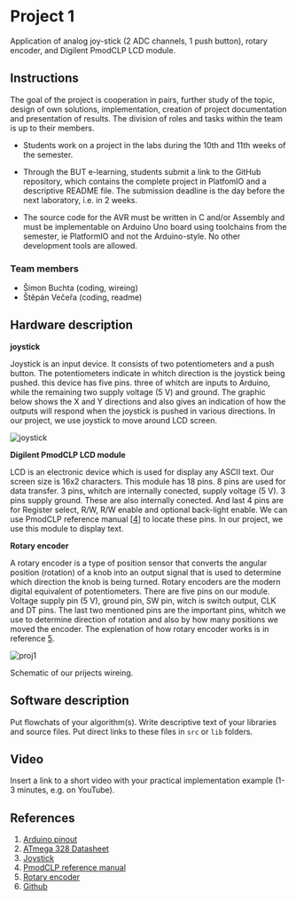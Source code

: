 # Project 1

Application of analog joy-stick (2 ADC channels, 1 push button), rotary encoder, and Digilent PmodCLP LCD module.

## Instructions

The goal of the project is cooperation in pairs, further study of the topic, design of own solutions, implementation, creation of project documentation and presentation of results. The division of roles and tasks within the team is up to their members.

* Students work on a project in the labs during the 10th and 11th weeks of the semester.

* Through the BUT e-learning, students submit a link to the GitHub repository, which contains the complete project in PlatfomIO and a descriptive README file. The submission deadline is the day before the next laboratory, i.e. in 2 weeks.

* The source code for the AVR must be written in C and/or Assembly and must be implementable on Arduino Uno board using toolchains from the semester, ie PlatformIO and not the Arduino-style. No other development tools are allowed.

### Team members

*  Šimon Buchta (coding, wireing)
*  Štěpán Večeřa (coding, readme)

## Hardware description
**joystick**

Joystick is an input device. It consists of two potentiometers and a push button. The potentiometers indicate in whitch direction is the joystick being pushed. this device has five pins. three of whitch are inputs to Arduino, while the remaining two supply voltage (5 V) and ground. The graphic below shows the X and Y directions and also gives an indication of how the outputs will respond when the joystick is pushed in various directions. In our project, we use joystick to move around LCD screen.

![joystick](https://user-images.githubusercontent.com/99388270/205435527-94b1b353-9a05-48d7-9741-ecba4a571a7a.png)

**Digilent PmodCLP LCD module**

LCD is an electronic device which is used for display any ASCII text. Our screen size is 16x2 characters. This module has 18 pins. 8 pins are used for data transfer. 3 pins, whitch are internally conected,  supply voltage (5 V). 3 pins supply ground. These are also internally conected. And last 4 pins are for Register select, R/W, R/W enable and optional back-light enable. We can use PmodCLP reference manual [[4](https://digilent.com/reference/_media/pmod:pmod:pmodCLP_rm.pdf)] to locate these pins. In our project, we use this module to display text.

**Rotary encoder**

A rotary encoder is a type of position sensor that converts the angular position (rotation) of a knob into an output signal that is used to determine which direction the knob is being turned. Rotary encoders are the modern digital equivalent of potentiometers. There are five pins on our module. Voltage supply pin (5 V), ground pin, SW pin,  witch is switch output, CLK and  DT pins. The last two mentioned pins are the important pins, whitch we use to determine direction of rotation and also by how many positions we moved the encoder. The explenation of how rotary encoder works is in reference [5](https://lastminuteengineers.com/rotary-encoder-arduino-tutorial/).


![proj1](https://user-images.githubusercontent.com/99388270/205443658-335ce68c-a830-44b2-9632-2efbb14b69a3.jpg)

Schematic of our prijects wireing.

## Software description

Put flowchats of your algorithm(s). Write descriptive text of your libraries and source files. Put direct links to these files in `src` or `lib` folders.

## Video

Insert a link to a short video with your practical implementation example (1-3 minutes, e.g. on YouTube).

## References

1. [Arduino pinout](https://docs.arduino.cc/static/6ec5e4c2a6c0e9e46389d4f6dc924073/2f891/Pinout-UNOrev3_latest.png)
2. [ATmega 328 Datasheet](https://www.microchip.com/en-us/product/ATmega328p)
3. [Joystick](https://components101.com/sites/default/files/component_datasheet/Joystick%20Module.pdf)
4. [PmodCLP reference manual](https://digilent.com/reference/_media/pmod:pmod:pmodCLP_rm.pdf)
5. [Rotary encoder](https://lastminuteengineers.com/rotary-encoder-arduino-tutorial/)
6. [Github](https://github.com/tomas-fryza/digital-electronics-2)
